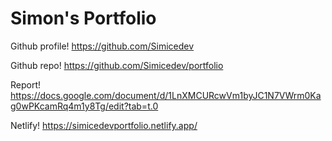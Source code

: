 Simon's Portfolio
=================================================
Github profile!
https://github.com/Simicedev

Github repo!
https://github.com/Simicedev/portfolio

Report!
https://docs.google.com/document/d/1LnXMCURcwVm1byJC1N7VWrm0Kag0wPKcamRq4m1y8Tg/edit?tab=t.0

Netlify!
https://simicedevportfolio.netlify.app/
